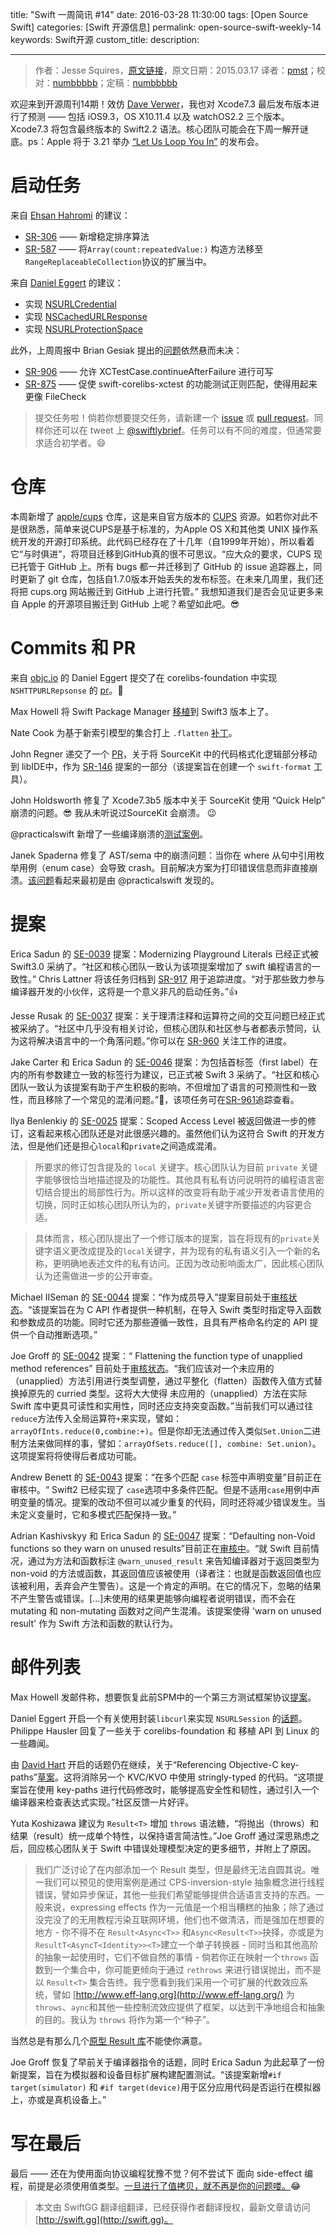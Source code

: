 title: "Swift 一周简讯 #14"
date: 2016-03-28 11:30:00
tags: [Open Source Swift]
categories: [Swift 开源信息]
permalink: open-source-swift-weekly-14
keywords: Swift开源
custom_title: 
description: 

---
> 作者：Jesse Squires，[原文链接](http://swiftweekly.github.io/issue-14/)，原文日期：2015.03.17
> 译者：[pmst](http://www.jianshu.com/users/596f2ba91ce9/latest_articles)；校对：[numbbbbb](http://numbbbbb.com/)；定稿：[numbbbbb](http://numbbbbb.com/)
  







<!--此处开始正文-->


欢迎来到开源周刊14期！效仿 [Dave Verwer](https://iosdevweekly.com/issues/241#start)，我也对 Xcode7.3 最后发布版本进行了预测 —— 包括 iOS9.3，OS X10.11.4 以及 watchOS2.2 三个版本。Xcode7.3 将包含最终版本的 Swift2.2 语法。核心团队可能会在下周一解开谜底。ps：Apple 将于 3.21 举办 [“Let Us Loop You In”](http://www.macrumors.com/2016/03/10/apple-invites-march-21-event/) 的发布会。

<!--more-->

# 启动任务

来自 [Ehsan Hahromi](https://github.com/SwiftWeekly/swiftweekly.github.io/pull/26) 的建议：

* [SR-306](https://bugs.swift.org/browse/SR-306) —— 新增稳定排序算法
* [SR-587](https://bugs.swift.org/browse/SR-587) —— 将`Array(count:repeatedValue:)` 构造方法移至 `RangeReplaceableCollection`协议的扩展当中。

来自 [Daniel Eggert](https://twitter.com/danielboedewadt) 的建议：

* 实现 [NSURLCredential](https://github.com/apple/swift-corelibs-foundation/blob/e35f9732ccda2a5f293dbaf70d9a42a8d7aadc86/Foundation/NSURLCredential.swift)
* 实现 [NSCachedURLResponse](https://github.com/apple/swift-corelibs-foundation/blob/e35f9732ccda2a5f293dbaf70d9a42a8d7aadc86/Foundation/NSURLCache.swift)
* 实现 [NSURLProtectionSpace](https://github.com/apple/swift-corelibs-foundation/blob/3579f1f306182e4de48a35dfd9067eff22cee27a/Foundation/NSURLProtectionSpace.swift)

此外，上周周报中 Brian Gesiak 提出的[问题](http://swiftweekly.github.io/issue-13/)依然悬而未决：

* [SR-906](https://bugs.swift.org/browse/SR-906) —— 允许 XCTestCase.continueAfterFailure 进行可写
* [SR-875](https://bugs.swift.org/browse/SR-875) —— 促使 swift-corelibs-xctest 的功能测试正则匹配，使得用起来更像 FileCheck

> 提交任务啦！倘若你想要提交任务，请新建一个 [issue](https://github.com/SwiftWeekly/swiftweekly.github.io/issues/new) 或 [pull request](https://github.com/SwiftWeekly/swiftweekly.github.io/compare)。同样你还可以在 tweet 上 [@swiftlybrief](https://twitter.com/swiftlybrief)。任务可以有不同的难度，但通常要求适合初学者。😄

# 仓库

本周新增了 [apple/cups](https://github.com/apple/cups) 仓库，这是来自官方版本的 [CUPS](http://www.cups.org/) 资源。如若你对此不是很熟悉，简单来说CUPS是基于标准的，为Apple OS X和其他类 UNIX 操作系统开发的开源打印系统。此代码已经存在了十几年（自1999年开始），所以看着它“与时俱进”，将项目迁移到GitHub真的很不可思议。“应大众的要求，CUPS 现已托管于 GitHub 上。所有 bugs 都一并迁移到了 GitHub 的 issue 追踪器上，同时更新了 git 仓库，包括自1.7.0版本开始丢失的发布标签。在未来几周里，我们还将把 cups.org 网站搬迁到 GitHub 上进行托管。” 我想知道我们是否会见证更多来自 Apple 的开源项目搬迁到 GitHub 上呢？希望如此吧。😎


# Commits 和 PR

来自 [objc.io](https://www.objc.io/) 的 Daniel Eggert 提交了在 corelibs-foundation 中实现 `NSHTTPURLRepsonse` 的 [pr](https://github.com/apple/swift-corelibs-foundation/pull/287)。👏

Max Howell 将 Swift Package Manager [移植](https://github.com/apple/swift-package-manager/pull/171)到 Swift3 版本上了。

Nate Cook 为基于新索引模型的集合打上 `.flatten` [补丁](https://github.com/apple/swift/pull/1670)。

John Regner 递交了一个 [PR](https://github.com/apple/swift/pull/1686)，关于将 SourceKit 中的代码格式化逻辑部分移动到 libIDE中，作为 [SR-146](https://bugs.swift.org/browse/SR-146) 提案的一部分（该提案旨在创建一个 `swift-format` 工具）。

John Holdsworth 修复了 Xcode7.3b5 版本中关于 SourceKit 使用 “Quick Help” 崩溃的问题。😎 我从未听说过SourceKit 会崩溃。 😉

@practicalswift 新增了一些编译崩溃的[测试案例](https://github.com/apple/swift/pull/1625)。

Janek Spaderna 修复了 AST/sema 中的崩溃问题：当你在 where 从句中引用枚举用例（enum case）会导致 crash。目前解决方案为打印错误信息而非直接崩溃。[该问题](https://github.com/apple/swift/pull/1554#issuecomment-192969283)看起来最初是由 @practicalswift 发现的。

# 提案

Erica Sadun 的 [SE-0039](https://github.com/apple/swift-evolution/blob/master/proposals/0039-playgroundliterals.md) 提案：Modernizing Playground Literals 已经正式被 Swift3.0 采纳了。“社区和核心团队一致认为该项提案增加了 swift 编程语言的一致性。” Chris Lattner 将该任务归档到 [SR-917](https://bugs.swift.org/browse/SR-917) 用于追踪进度。“对于那些致力参与编译器开发的小伙伴，这将是一个意义非凡的启动任务。”👍

Jesse Rusak 的 [SE-0037](https://github.com/apple/swift-evolution/blob/master/proposals/0037-clarify-comments-and-operators.md) 提案：关于理清注释和运算符之间的交互问题已经正式被采纳了。“社区中几乎没有相关讨论，但核心团队和社区参与者都表示赞同，认为这将解决语言中的一个角落问题。”你可以在 [SR-960](https://bugs.swift.org/browse/SR-960) 关注工作的进度。

Jake Carter 和 Erica Sadun 的 [SE-0046](https://github.com/apple/swift-evolution/blob/master/proposals/0046-first-label.md) 提案：为包括首标签（first label）在内的所有参数建立一致的标签行为建议，已正式被 Swift 3 采纳了。“社区和核心团队一致认为该提案有助于产生积极的影响，不但增加了语言的可预测性和一致性，而且移除了一个常见的混淆问题。”🎉，该项任务可在[SR-961](https://bugs.swift.org/browse/SR-961)追踪查看。

llya Benlenkiy 的 [SE-0025](https://github.com/apple/swift-evolution/blob/master/proposals/0025-scoped-access-level.md) 提案：Scoped Access Level 被返回做进一步的修订，这看起来核心团队还是对此很感兴趣的。虽然他们认为这符合 Swift 的开发方法，但是他们还是担心`local`和`private`之间造成混淆。

>所要求的修订包含提及的 `local` 关键字。核心团队认为目前 `private` 关键字能够很恰当地描述提及的功能性。其他具有私有访问说明符的编程语言密切结合提出的局部性行为。所以这样的改变将有助于减少开发者语言使用的切换，同时正如核心团队所认为的，`private`关键字所要描述的内容更合适。

>具体而言，核心团队提出了一个修订版本的提案，旨在将现有的`private`关键字语义更改成提及的`local`关键字，并为现有的私有语义引入一个新的名称，更明确地表述文件的私有访问。正因为改动影响面太广，因此核心团队认为还需做进一步的公开审查。

Michael IISeman 的 [SE-0044](https://github.com/apple/swift-evolution/blob/master/proposals/0044-import-as-member.md) 提案：“作为成员导入”提案目前处于[审核状态](https://lists.swift.org/pipermail/swift-evolution-announce/2016-March/000065.html)。“该提案旨在为 C API 作者提供一种机制，在导入 Swift 类型时指定导入函数和参数成员的功能。同时它还为那些遵循一致性，且具有严格命名约定的 API 提供一个自动推断选项。”

Joe Groff 的 [SE-0042](https://github.com/apple/swift-evolution/blob/master/proposals/0042-flatten-method-types.md) 提案：“ Flattening the function type of unapplied method references” 目前处于[审核状态](https://lists.swift.org/pipermail/swift-evolution-announce/2016-March/000068.html)。“我们应该对一个未应用的（unapplied）方法引用进行类型调整，通过平整化（flatten）函数传入值方式替换掉原先的 curried 类型。这将大大使得 未应用的（unapplied）方法在实际 Swift 库中更具可读性和实用性，同时还应支持突变函数。”当前我们可以通过往`reduce`方法传入全局运算符`+`来实现，譬如：`arrayOfInts.reduce(0,combine:+)`。但是你却无法通过传入类似`Set.Union`二进制方法来做同样的事，譬如：`arrayOfSets.reduce([], combine: Set.union)`。这项提案将将使得后者成功可能。

Andrew Benett 的 [SE-0043](https://github.com/apple/swift-evolution/blob/master/proposals/0043-declare-variables-in-case-labels-with-multiple-patterns.md) 提案：“在多个匹配 `case` 标签中声明变量”目前正在审核中。“ Swift2 已经实现了 `case`选项中多条件匹配。但是不适用`case`用例中声明变量的情况。提案的改动不但可以减少重复的代码，同时还将减少错误发生。当未定义变量时，它和多模式匹配保持一致。”

Adrian Kashivskyy 和 Erica Sadun 的 [SE-0047](https://github.com/apple/swift-evolution/blob/master/proposals/0047-nonvoid-warn.md) 提案：“Defaulting non-Void functions so they warn on unused results”目前正在[审核中](https://lists.swift.org/pipermail/swift-evolution-announce/2016-March/000070.html)。“就 Swift 目前情况，通过为方法和函数标注 `@warn_unused_result` 来告知编译器对于返回类型为 non-void 的方法或函数，其返回值应该被使用（译者注：也就是函数返回值也应该被利用，丢弃会产生警告）。这是一个肯定的声明。在它的情况下，忽略的结果不产生警告或错误。[...]未使用的结果更能够向编程者说明错误，而不会在 mutating 和 non-mutating 函数对之间产生混淆。该提案使得 'warn on unused result' 作为 Swift 方法和函数的默认行为。

# 邮件列表

Max Howell 发邮件称，想要恢复此前SPM中的一个第三方测试框架协议[提案](https://lists.swift.org/pipermail/swift-build-dev/Week-of-Mon-20160314/000335.html)。

Daniel Eggert 开启一个有关使用封装`libcurl`来实现 `NSURLSession` 的[话题](https://lists.swift.org/pipermail/swift-corelibs-dev/Week-of-Mon-20160314/000484.html)。Philippe Hausler 回复了一些关于 corelibs-foundation 和 移植 API 到 Linux 的一些趣闻。

由 [David Hart](https://lists.swift.org/pipermail/swift-evolution/Week-of-Mon-20160314/012642.html) 开启的话题仍在继续，关于“Referencing Objective-C key-paths”[草案](https://github.com/apple/swift-evolution/pull/210)。这将消除另一个 KVC/KVO 中使用 stringly-typed 的代码。“这项提案旨在使用 key-paths 进行代码修改时，能够提高安全性和韧性，通过引入一个编译器来检查表达式实现。”社区反馈一片好评。

Yuta Koshizawa 建议为 `Result<T>` 增加 `throws` 语法糖，“将抛出（throws）和 结果（result）统一成单个特性，以保持语言简洁性。”Joe Groff 通过深思熟虑之后，回应核心团队关于 Swift 中错误处理模型决定的更多细节，并附上了原因。

>我们广泛讨论了在内部添加一个 Result 类型，但是最终无法自圆其说。唯一我们可以预见的使用案例是通过 CPS-inversion-style 抽象概念进行线程错误，譬如异步保证，其他一些我们希望能够提供合适语言支持的东西。一般来说，expressing effects 作为一元值是一个相当糟糕的抽象；除了通过没完没了的无用教程污染互联网环境，他们也不做清洁，而是强加在想要的地方 - 你不得不在 `Result<Async<T>>` 和`Async<Result<T>>`抉择，亦或是为`ResultT<AsyncT<Identity>><T>`建立一个单子转换器 - 同时当和其他高阶的抽象一起使用时，它们不做自然的事情 - 倘若你正在映射一个`throws` 函数到一个集合中，你可能更倾向于通过 `rethrows` 来进行错误抛出，而不是以 `Result<T>` 集合告终。我宁愿看到我们采用一个可扩展的代数效应系统，譬如 [http://www.eff-lang.org](http://www.eff-lang.org/) 为`throws`、`aync`和其他一些控制流效应提供了框架，以达到干净地组合和抽象的目的。我认为 `throws` 将作为第一个“种子”。

当然总是有那么几个[原型 Result 库](https://github.com/antitypical/Result)不能使你满意。

Joe Groff 恢复了早前关于编译器指令的话题，同时 Erica Sadun 为此起草了一份新提案，旨在为模拟器和设备目标扩展构建配置测试。“该提案新增`#if target(simulator)` 和 `#if target(device)`用于区分应用代码是否运行在模拟器上，亦或是真机设备上。”

# 写在最后

最后 —— 还在为使用面向协议编程犹豫不觉？何不尝试下 面向 side-effect 编程，前提是必须使用值类型。[一旦进行了值拷贝，就不再是你的问题喽。](https://twitter.com/jckarter/status/707999869831491584)😂 

> 本文由 SwiftGG 翻译组翻译，已经获得作者翻译授权，最新文章请访问 [http://swift.gg](http://swift.gg)。